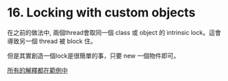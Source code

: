 # 16. Locking with custom objects

在之前的做法中, 兩個thread會取同一個 class 或 object 的 intrinsic lock。這會導致另一個 thread 被 block 住。

但是其實創造一個lock是很簡單的事，只要 new 一個物件即可。

[所有的解釋都在範例中](/sourcecode/src/main/java/_16/CustomLock.java)
